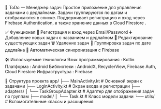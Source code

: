 📱 ToDo — Менеджер задач
Простое приложение для управления задачами с дедлайнами. Задачи группируются по датам и отображаются в списке. Поддерживает регистрацию и вход через Firebase Authentication, а также хранение данных в Cloud Firestore .

✅ Функционал
🔐 Регистрация и вход через Email/Password
➕ Добавление новых задач с названием и дедлайном
📝 Редактирование существующих задач
🗑️ Удаление задач
📅 Группировка задач по дате дедлайна
🔄 Автоматическая синхронизация с Firebase


🛠️ Используемые технологии
Язык программирования : Kotlin
Платформа : Android
Библиотеки : AndroidX, RecyclerView, Firebase Auth, Cloud Firestore
Инфраструктура : Firebase


📁 Структура проекта
app/
├── MainActivity.kt              # Основной экран с задачами
├── LoginActivity.kt             # Экран входа и регистрации
├── adapters/
│   └── TaskGroupAdapter.kt      # Адаптер для отображения задач по группам
├── model/
│   └── Task.kt                  # Класс модели задачи
└── utils/                       # Вспомогательные классы и расширения

